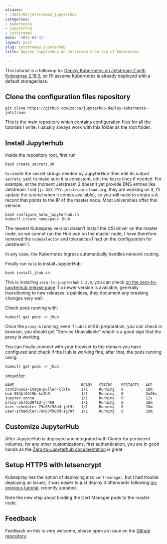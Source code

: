 ```yaml
---
aliases:
- /2022/03/jetstream2_jupyterhub
categories:
- kubernetes
- jupyterhub
- jetstream2
date: '2022-03-31'
layout: post
slug: jetstream2-jupyterhub
title: Deploy JupyterHub on Jetstream 2 on top of Kubernetes

---
```


This tutorial is a followup to: [Deploy Kubernetes on Jetstream 2 with Kubespray 2.18.0](https://zonca.dev/2022/03/kubernetes-jetstream2-kubespray.html), so I'll assume Kubernetes is already deployed with a default storageclass.

## Clone the configuration files repository

    git clone https://github.com/zonca/jupyterhub-deploy-kubernetes-jetstream

This is the main repository which contains configuration files for all the tutorials I write,
I usually always work with this folder as the root folder.

## Install Jupyterhub

Inside the repository root, first run

```
bash create_secrets.sh
```

to create the secret strings needed by JupyterHub then edit its output
`secrets.yaml` to make sure it is consistent, edit the `hosts` lines if needed. For example, at the moment Jetstream 2 doesn't yet provide DNS entries like Jetstream 1 did (`js-XXX-YYY.jetstream-cloud.org`, they are working on it, I'll update the tutorial when it comes available), so you will need to create a A record that points to the IP of the master node. Most universities offer this service.

    bash configure_helm_jupyterhub.sh
    kubectl create namespace jhub

The newest Kubespray version doesn't install the CSI driver on the master node, so we cannot run the Hub pod on the master node, I have therefore removed the `nodeSelector` and tolerances I had on the configuration for Jetstream 1.

In any case, the Kubernetes ingress automatically handles network routing.

Finally run `helm` to install JupyterHub:

    bash install_jhub.sh

This is installing `zero-to-jupyterhub` `1.2.0`, you can check [on the zero-to-jupyterhub release page](https://github.com/jupyterhub/zero-to-jupyterhub-k8s/releases) if a newer version is available, generally transitioning to new releases is painless, they document any breaking changes very well.

Check pods running with:

    kubectl get pods -n jhub

Once the `proxy` is running, even if `hub` is still in preparation, you can check
in browser, you should get "Service Unavailable" which is a good sign that
the proxy is working.

You can finally connect with your browser to the domain you have configured and
check if the Hub is working fine, after that, the pods running using:

    kubectl get pods -n jhub

shoud be:

```
NAME                              READY   STATUS    RESTARTS   AGE
continuous-image-puller-xlkf6     1/1     Running   0          18m
hub-554bf64f9b-kc2h9              1/1     Running   0          2m26s
jupyter-zonca                     1/1     Running   0          12s
proxy-567d5d9f8d-jr4k9            1/1     Running   0          18m
user-scheduler-79c85f98dd-jpl9l   1/1     Running   0          18m
user-scheduler-79c85f98dd-sg78t   1/1     Running   0          18m
```

## Customize JupyterHub

After JupyterHub is deployed and integrated with Cinder for persistent volumes,
for any other customizations, first authentication, you are in good hands as the
[Zero-to-Jupyterhub documentation](https://zero-to-jupyterhub.readthedocs.io/en/stable/extending-jupyterhub.html) is great.

## Setup HTTPS with letsencrypt

Kubespray has the option of deploying also `cert-manager`, but I had trouble deploying an issuer,
it was easier to just deploy it afterwards following [my previous tutorial](https://zonca.dev/2020/03/setup-https-kubernetes-letsencrypt.html), recently updated.

Note the new step about binding the Cert Manager pods to the master node.

## Feedback

Feedback on this is very welcome, please open an issue on the [Github repository](https://github.com/zonca/jupyterhub-deploy-kubernetes-jetstream).
